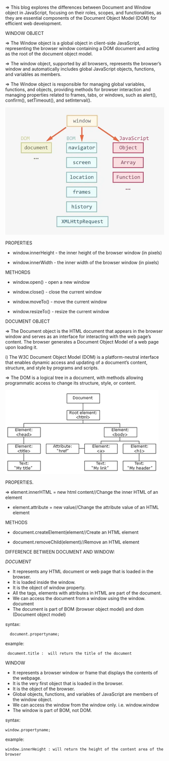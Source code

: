 => This blog explores the differences between Document and Window object in JavaScript, focusing on their roles, scopes, and functionalities, as they are essential components of the Document Object Model (DOM) for efficient web development.


WINDOW OBJECT

=> The Window object is a global object in client-side JavaScript, representing the browser window containing a DOM document and acting as the root of the document object model.

=> The window object, supported by all browsers, represents the browser’s window and automatically includes global JavaScript objects, functions, and variables as members.

=> The Window object is responsible for managing global variables, functions, and objects, providing methods for browser interaction and managing properties related to frames, tabs, or windows, such as alert(), confirm(), setTimeout(), and setInterval().


![alt text](1_F3AWsYnfdvb_ei3_9v6V0A.webp)

PROPERTIES

- window.innerHeight - the inner height of the browser window (in pixels)

- window.innerWidth - the inner width of the browser window (in pixels)

METHORDS

- window.open() - open a new window

- window.close() - close the current window

- window.moveTo() - move the current window

- window.resizeTo() - resize the current window

DOCUMENT OBJECT

=> The Document object is the HTML document that appears in the browser window and serves as an interface for interacting with the web page’s content. The browser generates a Document Object Model of a web page upon loading it.

i) The W3C Document Object Model (DOM) is a platform-neutral interface that enables dynamic access and updating of a document’s content, structure, and style by programs and scripts.

=> The DOM is a logical tree in a document, with methods allowing programmatic access to change its structure, style, or content.

![alt text](1_LA6AXbzvC0IQ_d2H8v3NCw.gif)

PROPERTIES.

=> element.innerHTML = new html content//Change the inner HTML of an element

- element.attribute = new value//Change the attribute value of an HTML element

METHODS

- document.createElement(element//Create an HTML element

- document.removeChild(element)//Remove an HTML element


DIFFERENCE BETWEEN DOCUMENT AND WINDOW: 

_DOCUMENT_

- It represents any HTML document or web page that is loaded in the browser.
- It is loaded inside the window.
- It is the object of window property.
-  All the tags, elements with attributes in HTML are part of the document.
- We can access the document from a window using the window. document
- The document is part of BOM (browser object model) and dom (Document object model)

syntax:

      document.propertyname;

example:

     document.title :  will return the title of the document


WINDOW

- It represents a browser window or frame that displays the contents of the webpage. 
- It is the very first object that is loaded in the browser.
- It is the object of the browser.
- Global objects, functions, and variables of JavaScript are members of the window object.
- We can access the window from the window only. i.e. window.window
- The window is part of BOM, not DOM.

syntax:

    window.propertyname;

example:

    window.innerHeight : will return the height of the content area of the browser
